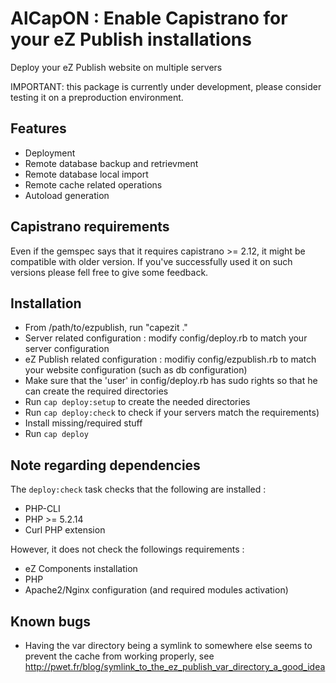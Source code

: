 # AlCapON : Enable Capistrano for your eZ Publish installations

Deploy your eZ Publish website on multiple servers

IMPORTANT: this package is currently under development, please consider testing it on a preproduction environment.

## Features

* Deployment
* Remote database backup and retrievment
* Remote database local import
* Remote cache related operations
* Autoload generation

## Capistrano requirements

Even if the gemspec says that it requires capistrano >= 2.12, it might be
compatible with older version. If you've successfully used it on such versions
please fell free to give some feedback.

## Installation

* From /path/to/ezpublish, run "capezit ."
* Server related configuration : modify config/deploy.rb to match your server configuration
* eZ Publish related configuration : modifiy config/ezpublish.rb to match your website configuration (such as db configuration)
* Make sure that the 'user' in config/deploy.rb has sudo rights so that he can create the required directories
* Run `cap deploy:setup` to create the needed directories
* Run `cap deploy:check` to check if your servers match the requirements)
* Install missing/required stuff
* Run `cap deploy`

## Note regarding dependencies

The `deploy:check` task checks that the following are installed :
* PHP-CLI
* PHP >= 5.2.14
* Curl PHP extension

However, it does not check the followings requirements :
* eZ Components installation
* PHP
* Apache2/Nginx configuration (and required modules activation)

## Known bugs

* Having the var directory being a symlink to somewhere else seems to prevent the cache from working properly, see http://pwet.fr/blog/symlink_to_the_ez_publish_var_directory_a_good_idea